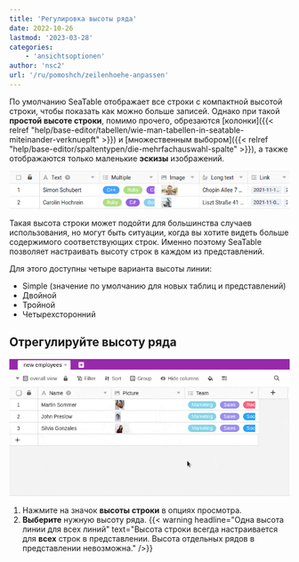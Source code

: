 ```yaml
---
title: 'Регулировка высоты ряда'
date: 2022-10-26
lastmod: '2023-03-28'
categories:
    - 'ansichtsoptionen'
author: 'nsc2'
url: '/ru/pomoshch/zeilenhoehe-anpassen'
---
```


По умолчанию SeaTable отображает все строки с компактной высотой строки, чтобы показать как можно больше записей. Однако при такой **простой высоте строки**, помимо прочего, обрезаются [колонки]({{< relref "help/base-editor/tabellen/wie-man-tabellen-in-seatable-miteinander-verknuepft" >}}) и [множественным выбором]({{< relref "help/base-editor/spaltentypen/die-mehrfachauswahl-spalte" >}}), а также отображаются только маленькие **эскизы** изображений.

![Усеченное содержимое ячеек](images/small-row-height-cut-cells.png)

Такая высота строки может подойти для большинства случаев использования, но могут быть ситуации, когда вы хотите видеть больше содержимого соответствующих строк. Именно поэтому SeaTable позволяет настраивать высоту строк в каждом из представлений.

Для этого доступны четыре варианта высоты линии:

- Simple (значение по умолчанию для новых таблиц и представлений)
- Двойной
- Тройной
- Четырехсторонний

## Отрегулируйте высоту ряда

![Отрегулируйте высоту ряда](images/set-row-height-new.gif)

1. Нажмите на значок **высоты строки** в опциях просмотра.
2. **Выберите** нужную высоту ряда.
   {{< warning  headline="Одна высота линии для всех линий"  text="Высота строки всегда настраивается для **всех** строк в представлении. Высота отдельных рядов в представлении невозможна." />}}
